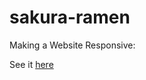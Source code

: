 # sakura-ramen

Making a Website Responsive:

See it [here](https://vladik178.github.io/sakura-ramen/)
